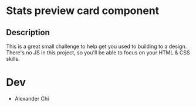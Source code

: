 # Stats preview card component 


## Description 
This is a great small challenge to help get you used to building to a design. There's no JS in this project, so you'll be able to focus on your HTML &amp; CSS skills.

# Dev
* Alexander Chi